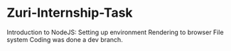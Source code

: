 # Zuri-Internship-Task
Introduction to NodeJS: Setting up environment Rendering to browser File system
Coding was done a dev branch.
